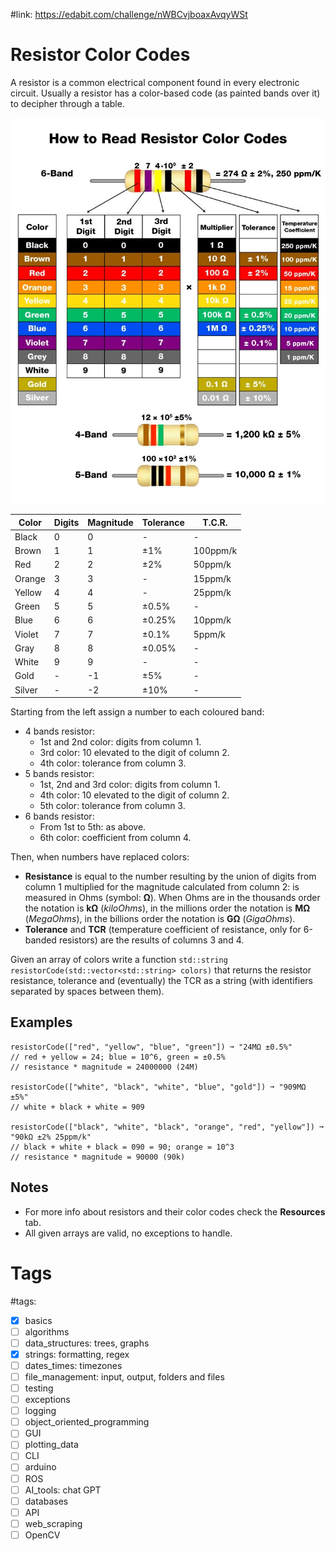 #link: https://edabit.com/challenge/nWBCvjboaxAvqyWSt

# Resistor Color Codes

A resistor is a common electrical component found in every electronic  circuit. Usually a resistor has a color-based code (as painted bands  over it) to decipher through a table.

![](./table.jpg)



| Color  | Digits | Magnitude | Tolerance | T.C.R.   |
| ------ | ------ | --------- | --------- | -------- |
| Black  | 0      | 0         | -         | -        |
| Brown  | 1      | 1         | ±1%       | 100ppm/k |
| Red    | 2      | 2         | ±2%       | 50ppm/k  |
| Orange | 3      | 3         | -         | 15ppm/k  |
| Yellow | 4      | 4         | -         | 25ppm/k  |
| Green  | 5      | 5         | ±0.5%     | -        |
| Blue   | 6      | 6         | ±0.25%    | 10ppm/k  |
| Violet | 7      | 7         | ±0.1%     | 5ppm/k   |
| Gray   | 8      | 8         | ±0.05%    | -        |
| White  | 9      | 9         | -         | -        |
| Gold   | -      | -1        | ±5%       | -        |
| Silver | -      | -2        | ±10%      | -        |

Starting from the left assign a number to each coloured band:

- 4 bands resistor:
  - 1st and 2nd color: digits from column 1.
  - 3rd color: 10 elevated to the digit of column 2.
  - 4th color: tolerance from column 3.
- 5 bands resistor:
  - 1st, 2nd and 3rd color: digits from column 1.
  - 4th color: 10 elevated to the digit of column 2.
  - 5th color: tolerance from column 3.
- 6 bands resistor:
  - From 1st to 5th: as above.
  - 6th color: coefficient from column 4.

Then, when numbers have replaced colors:

- **Resistance** is equal to the number resulting by the union of digits from column 1  multiplied for the magnitude calculated from column 2: is measured in  Ohms (symbol: **Ω**). When Ohms are in the thousands order the notation is **kΩ** (*kiloOhms*), in the millions order the notation is **MΩ** (*MegaOhms*), in the billions order the notation is **GΩ** (*GigaOhms*).
- **Tolerance** and **TCR** (temperature coefficient of resistance, only for 6-banded resistors) are the results of columns 3 and 4.

Given an array of colors write a function `std::string resistorCode(std::vector<std::string> colors)` that returns the resistor resistance, tolerance  and (eventually) the TCR as a string (with identifiers separated by  spaces between them).

## Examples

```
resistorCode(["red", "yellow", "blue", "green"]) ➞ "24MΩ ±0.5%"
// red + yellow = 24; blue = 10^6, green = ±0.5%
// resistance * magnitude = 24000000 (24M)

resistorCode(["white", "black", "white", "blue", "gold"]) ➞ "909MΩ ±5%"
// white + black + white = 909

resistorCode(["black", "white", "black", "orange", "red", "yellow"]) ➞ "90kΩ ±2% 25ppm/k"
// black + white + black = 090 = 90; orange = 10^3
// resistance * magnitude = 90000 (90k)
```

## Notes

- For more info about resistors and their color codes check the **Resources** tab.
- All given arrays are valid, no exceptions to handle.

# Tags
#tags: 

- [x] basics
- [ ] algorithms
- [ ] data_structures: trees, graphs
- [x] strings: formatting, regex
- [ ] dates_times: timezones
- [ ] file_management: input, output, folders and files
- [ ] testing
- [ ] exceptions
- [ ] logging
- [ ] object_oriented_programming
- [ ] GUI
- [ ] plotting_data
- [ ] CLI
- [ ] arduino
- [ ] ROS
- [ ] AI_tools: chat GPT
- [ ] databases
- [ ] API
- [ ] web_scraping
- [ ] OpenCV